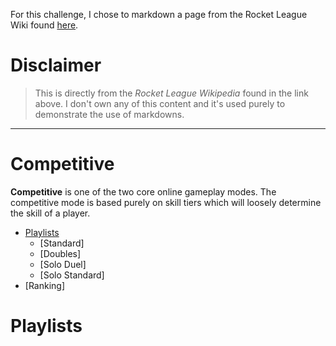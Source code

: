<!---
KLBT73/KLBT73 is a ✨ special ✨ repository because its `README.md` (this file) appears on your GitHub profile.
You can click the Preview link to take a look at your changes.
--->
For this challenge, I chose to markdown a page from the Rocket League Wiki found [here](https://rocketleague.fandom.com/wiki/Rocket_League_Wiki).

# Disclaimer
> This is directly from the *Rocket League Wikipedia* found in the link above. I don't own any of this content and it's used purely to demonstrate the use of markdowns.

---

# Competitive

**Competitive** is one of the two core online gameplay modes. The competitive mode is based purely on skill tiers which will loosely determine the skill of a player.

- [Playlists](#playlists)
  - [Standard]
  - [Doubles]
  - [Solo Duel]
  - [Solo Standard]
- [Ranking]


# Playlists
